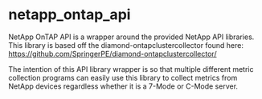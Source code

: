 # netapp_ontap_api

NetApp OnTAP API is a wrapper around the provided NetApp API libraries.
This library is based off the diamond-ontapclustercollector found here:
https://github.com/SpringerPE/diamond-ontapclustercollector/

The intention of this API library wrapper is so that multiple different
metric collection programs can easily use this library to collect
metrics from NetApp devices regardless whether it is a 7-Mode or C-Mode
server.
